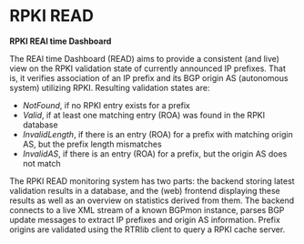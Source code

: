 # RPKI READ

__RPKI REAl time Dashboard__

The REAl time Dashboard (READ) aims to provide a consistent (and live) view on
the RPKI validation state of currently announced IP prefixes. That is, it
verifies association of an IP prefix and its BGP origin AS (autonomous system)
utilizing RPKI. Resulting validation states are:

* _NotFound_, if no RPKI entry exists for a prefix
* _Valid_, if at least one matching entry (ROA) was found in the RPKI database
* _InvalidLength_, if there is an entry (ROA) for a prefix with matching origin AS, but the prefix length mismatches
* _InvalidAS_, if there is an entry (ROA) for a prefix, but the origin AS does not match

The RPKI READ monitoring system has two parts: the backend storing latest
validation results in a database, and the (web) frontend displaying these
results as well as an overview on statistics derived from them.
The backend connects to a live XML stream of a known BGPmon instance, parses
BGP update messages to extract IP prefixes and origin AS information. Prefix
origins are validated using the RTRlib client to query a RPKI cache server.
